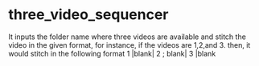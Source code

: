 # three_video_sequencer
It inputs the folder name where three videos are available and stitch the video
in the given format, for instance, 
if the videos are 1,2,and 3.
then, it would stitch in the following format
1    |blank|  2  ;
blank|  3  |blank

